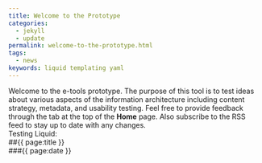 ```yaml
---
title: Welcome to the Prototype
categories:
  - jekyll
  - update
permalink: welcome-to-the-prototype.html
tags:
  - news
keywords: liquid templating yaml
---
```



Welcome to the e-tools prototype. The purpose of this tool is to test ideas about various aspects of the information architecture including content strategy, metadata, and usability testing. Feel free to provide feedback through the tab at the top of the **Home** page. Also subscribe to the RSS feed to stay up to date with any changes.  
Testing Liquid:  
##{{ page:title }}    
###{{ page:date }}    

<!---{% include links.html %}-->
